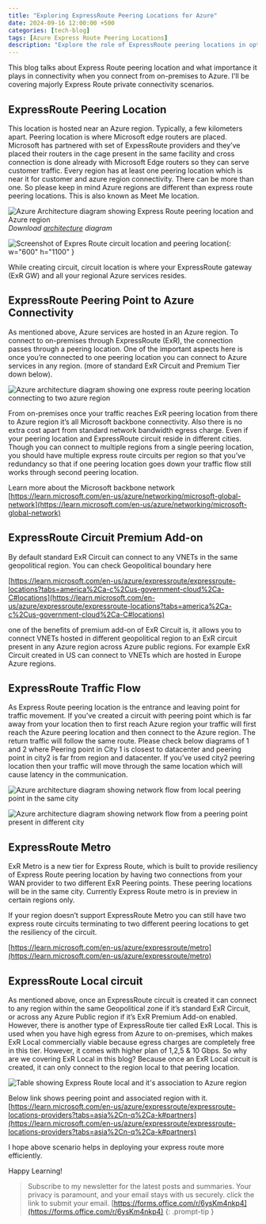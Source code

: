 ```yaml
---
title: "Exploring ExpressRoute Peering Locations for Azure"
date: 2024-09-16 12:00:00 +500
categories: [tech-blog]
tags: [Azure Express Route Peering Locations]
description: "Explore the role of ExpressRoute peering locations in optimizing on-premises to Azure connectivity, covering private connectivity scenarios"
---
```


This blog talks about Express Route peering location and what importance it plays in connectivity when you connect from on-premises to Azure. I'll be covering majorly Express Route private connectivity scenarios.

## ExpressRoute Peering Location
This location is hosted near an Azure region. Typically, a few kilometers apart. Peering location is where Microsoft edge routers are placed. Microsoft has partnered with set of ExpessRoute providers and they’ve placed their routers in the cage present in the same facility and cross connection is done already with Microsoft Edge routers so they can serve customer traffic. Every region has at least one peering location which is near it for customer and azure region connectivity. There can be more than one.
So please keep in mind Azure regions are different than express route peering locations.
This is also known as Meet Me location.

![Azure Architecture diagram showing Express Route peering location and Azure region](https://raw.githubusercontent.com/qureshiaquib/qureshiaquib.github.io/main/assets/16092024/architecture-of-express-route.jpg)
_Download [architecture](https://github.com/qureshiaquib/qureshiaquib.github.io/raw/main/assets/16092024/visio.vsdx) diagram_

![Screenshot of Expres Route circuit location and peering location](https://raw.githubusercontent.com/qureshiaquib/qureshiaquib.github.io/main/assets/16092024/expressroute-peering-location.jpg){: w="600" h="1100" }

While creating circuit, circuit location is where your ExpressRoute gateway (ExR GW) and all your regional Azure services resides.

## ExpressRoute Peering Point to Azure Connectivity
As mentioned above, Azure services are hosted in an Azure region. To connect to on-premises through ExpressRoute (ExR), the connection passes through a peering location. One of the important aspects here is once you’re connected to one peering location you can connect to Azure services in any region. (more of standard ExR Circuit and Premium Tier down below).

![Azure architecture diagram showing one express route peering location connecting to two azure region](https://raw.githubusercontent.com/qureshiaquib/qureshiaquib.github.io/main/assets/16092024/peering-location-connecting-two-regions.jpg)

From on-premises once your traffic reaches ExR peering location from there to Azure region it’s all Microsoft backbone connectivity. Also there is no extra cost apart from standard network bandwidth egress charge. Even if your peering location and ExpressRoute circuit reside in different cities.
Though you can connect to multiple regions from a single peering location, you should have multiple express route circuits per region so that you’ve redundancy so that if one peering location goes down your traffic flow still works through second peering location.

Learn more about the Microsoft backbone network
[https://learn.microsoft.com/en-us/azure/networking/microsoft-global-network](https://learn.microsoft.com/en-us/azure/networking/microsoft-global-network)

## ExpressRoute Circuit Premium Add-on
By default standard ExR Circuit can connect to any VNETs in the same geopolitical region.
You can check Geopolitical boundary here

[https://learn.microsoft.com/en-us/azure/expressroute/expressroute-locations?tabs=america%2Ca-c%2Cus-government-cloud%2Ca-C#locations](https://learn.microsoft.com/en-us/azure/expressroute/expressroute-locations?tabs=america%2Ca-c%2Cus-government-cloud%2Ca-C#locations)

one of the benefits of premium add-on of ExR Circuit is, it allows you to connect VNETs hosted in different geopolitical region to an ExR circuit present in any Azure region across Azure public regions.
For example ExR Circuit created in US can connect to VNETs which are hosted in Europe Azure regions. 

## ExpressRoute Traffic Flow
As Express Route peering location is the entrance and leaving point for traffic movement.
If you’ve created a circuit with peering point which is far away from your location then to first reach Azure region your traffic will first reach the Azure peering location and then connect to the Azure region. The return traffic will follow the same route. 
Please check below diagrams of 1 and 2 where Peering point in City 1 is closest to datacenter and peering point in city2 is far from region and datacenter. If you’ve used city2 peering location then your traffic will move through the same location which will cause latency in the communication.

![Azure architecture diagram showing network flow from local peering point in the same city](https://raw.githubusercontent.com/qureshiaquib/qureshiaquib.github.io/main/assets/16092024/expressRoute-traffic-flow1.jpg)

![Azure architecture diagram showing network flow from a peering point present in different city](https://raw.githubusercontent.com/qureshiaquib/qureshiaquib.github.io/main/assets/16092024/expressRoute-traffic-flow2.jpg)

## ExpressRoute Metro
ExR Metro is a new tier for Express Route, which is built to provide resiliency of Express Route peering location by having two connections from your WAN provider to two different ExR Peering points. These peering locations will be in the same city. Currently Express Route metro is in preview in certain regions only.

If your region doesn’t support ExpressRoute Metro you can still have two express route circuits terminating to two different peering locations to get the resiliency of the circuit.

[https://learn.microsoft.com/en-us/azure/expressroute/metro](https://learn.microsoft.com/en-us/azure/expressroute/metro)

## ExpressRoute Local circuit
As mentioned above, once an ExpressRoute circuit is created it can connect to any region within the same Geopolitical zone if it’s standard ExR Circuit, or across any Azure Public region if it’s ExR Premium Add-on enabled. However, there is another type of ExpressRoute tier called ExR Local.
This is used when you have high egress from Azure to on-premises, which makes ExR Local commercially viable because egress charges are completely free in this tier. However, it comes with higher plan of 1,2,5 & 10 Gbps.
So why are we covering ExR Local in this blog? Because once an ExR Local circuit is created, it can only connect to the region local to that peering location.

![Table showing Express Route local and it's association to Azure region](https://raw.githubusercontent.com/qureshiaquib/qureshiaquib.github.io/main/assets/16092024/express-route-local.jpg)

Below link shows peering point and associated region with it.
[https://learn.microsoft.com/en-us/azure/expressroute/expressroute-locations-providers?tabs=asia%2Cn-q%2Ca-k#partners](https://learn.microsoft.com/en-us/azure/expressroute/expressroute-locations-providers?tabs=asia%2Cn-q%2Ca-k#partners)

I hope above scenario helps in deploying your express route more efficiently.

Happy Learning!

>Subscribe to my newsletter for the latest posts and summaries. Your privacy is paramount, and your email stays with us securely.
click the link to submit your email.
[https://forms.office.com/r/6ysKm4nkp4](https://forms.office.com/r/6ysKm4nkp4)
{: .prompt-tip }